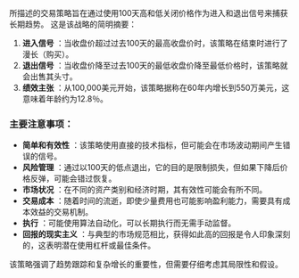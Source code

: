 所描述的交易策略旨在通过使用100天高和低关闭价格作为进入和退出信号来捕获长期趋势。 这是该战略的简明摘要：

1. **进入信号** ：当收盘价超过过去100天的最高收盘价时，该策略在结束时进行了漫长（购买）。
2. **退出信号** ：当收盘价降至过去100天的最低收盘价降至最低价格时，该策略就会出售其头寸。
3. **绩效主张** ：从100,000美元开始，该策略据称在60年内增长到550万美元，这意味着年龄约为12.8％。

### 主要注意事项：
- **简单和有效性** ：该策略使用直接的技术指标，但可能会在市场波动期间产生错误的信号。
- **风险管理** ：通过以100天的低点退出，它的目的是限制损失，但如果下降后价格反弹，可能会错过恢复。
- **市场状况** ：在不同的资产类别和经济时期，其有效性可能会有所不同。
- **交易成本** ：随着时间的流逝，即使少量费用也可能影响盈利能力，需要具有成本效益的交易机制。
- **执行** ：可能使用算法自动化，可以长期执行而无需手动监督。
- **回报的现实主义** ：与典型的市场规范相比，获得如此高的回报是令人印象深刻的，这表明潜在使用杠杆或最佳条件。

该策略强调了趋势跟踪和复杂增长的重要性，但需要仔细考虑其局限性和假设。